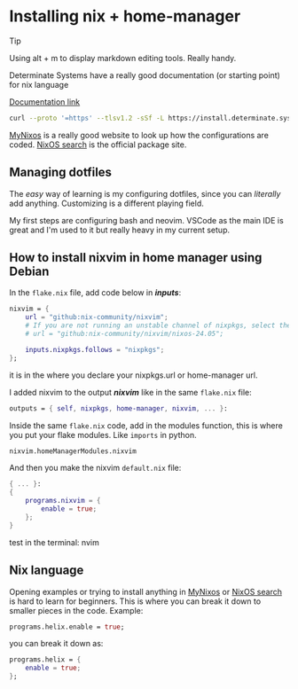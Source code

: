 # Installing nix + home-manager

> [!TIP]
> Using alt + m to display markdown editing tools. Really handy.

Determinate Systems have a really good documentation (or starting point) for nix language

[Documentation link](https://determinate.systems/posts/determinate-nix-installer/)


```bash
curl --proto '=https' --tlsv1.2 -sSf -L https://install.determinate.systems/nix | sh -s -- install
```

[MyNixos](https://mynixos.com/) is a really good website to look up how the configurations are coded.
[NixOS search](https://search.nixos.org) is the official package site.  

## Managing dotfiles

The *easy* way of learning is my configuring dotfiles, since you can *literally* add anything. Customizing is a different playing field.  
  
My first steps are configuring bash and neovim. VSCode as the main IDE is great and I'm used to it but really heavy in my current setup.

## How to install nixvim in home manager using Debian

In the `flake.nix` file, add code below in ***inputs***:

```nix
nixvim = {
    url = "github:nix-community/nixvim";
    # If you are not running an unstable channel of nixpkgs, select the corresponding branch of nixvim.
    # url = "github:nix-community/nixvim/nixos-24.05";

    inputs.nixpkgs.follows = "nixpkgs";
};
```  

it is in the where you declare your nixpkgs.url or home-manager url.  

I added nixvim to the output ***nixvim*** like in the same `flake.nix` file:

```nix
outputs = { self, nixpkgs, home-manager, nixvim, ... }:
```

Inside the same `flake.nix` code, add in the modules function, this is where you put your flake modules. Like `imports` in python.

```nix
nixvim.homeManagerModules.nixvim
```

And then you make the nixvim `default.nix` file:

```nix
{ ... }:
{
    programs.nixvim = {
        enable = true;
    };
}
```

test in the terminal: nvim

## Nix language

Opening examples or trying to install anything in [MyNixos](https://mynixos.com/) or [NixOS search](https://search.nixos.org) is hard to learn for beginners.
This is where you can break it down to smaller pieces in the code.
Example:

```nix
programs.helix.enable = true;
```

you can break it down as:

```nix
programs.helix = {
    enable = true;
};
```

